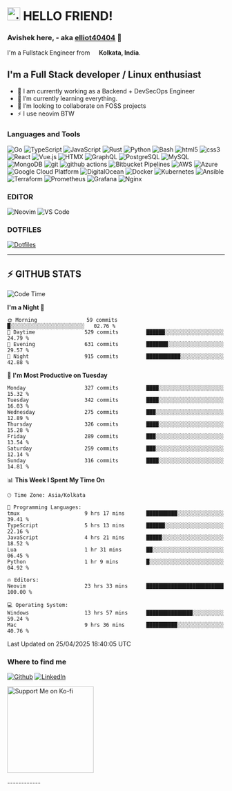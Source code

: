 <h1><img src="https://emojis.slackmojis.com/emojis/images/1531849430/4246/blob-sunglasses.gif?153184943" width="30" alt="gif"/> HELLO FRIEND!</h1>

### Avishek here, - aka [elliot40404](https://github.com/elliot40404) 👋

<p>I'm a Fullstack Engineer from <img src="https://cdn-icons-png.flaticon.com/512/3909/3909444.png" width="13"/> <b>Kolkata, India</b>.</p>

## I'm a Full Stack developer / Linux enthusiast

- 🔭 I am currently working as a Backend + DevSecOps Engineer
- 🌱 I’m currently learning everything.
- 👯 I’m looking to collaborate on FOSS projects
- ⚡ I use neovim BTW
<!-- - ✨ Learn more about me @ [elliot40404.com](https://elliot40404.com)! -->

<h3>Languages and Tools</h3>
<p>
  <!-- LANGUAGES -->
  <img alt="Go" src="https://img.shields.io/badge/-Go-00ADD8?style=flat-square&logo=go&logoColor=white" />
  <img alt="TypeScript" src="https://img.shields.io/badge/-TypeScript-007ACC?style=flat-square&logo=typescript&logoColor=white" />
  <img alt="JavaScript" src="https://img.shields.io/badge/-JavaScript-F7DF1E?style=flat-square&logo=javascript&logoColor=black" />
  <img alt="Rust" src="https://img.shields.io/badge/-Rust-000000?style=flat-square&logo=rust&logoColor=white" />
  <img alt="Python" src="https://img.shields.io/badge/-Python-3776AB?style=flat-square&logo=python&logoColor=white" />
  <img alt="Bash" src="https://img.shields.io/badge/-Bash-4EAA25?style=flat-square&logo=gnu-bash&logoColor=white" />
  <img alt="html5" src="https://img.shields.io/badge/-HTML5-E34F26?style=flat-square&logo=html5&logoColor=white" />
  <img alt="css3" src="https://img.shields.io/badge/-CSS3-1572B6?style=flat-square&logo=css3&logoColor=white" />
  <!-- FRAMEWORKS -->
  <img alt="React" src="https://img.shields.io/badge/React-%2320232a.svg?logo=react&logoColor=white" />
  <img alt="Vue.js" src="https://img.shields.io/badge/-Vue.js-4FC08D?style=flat-square&logo=vue.js&logoColor=white" />
  <img alt="HTMX" src="https://img.shields.io/badge/-HTMX-FF3E00?style=flat-square&logo=htmx&logoColor=white" />
  <!-- LIBRARIES -->
  <img alt="GraphQL" src="https://img.shields.io/badge/-GraphQL-E10098?style=flat-square&logo=graphql&logoColor=white" />
  <!-- DATABASES -->
  <img alt="PostgreSQL" src="https://img.shields.io/badge/-PostgreSQL-336791?style=flat-square&logo=postgresql&logoColor=white" />
  <img alt="MySQL" src="https://img.shields.io/badge/-MySQL-4479A1?style=flat-square&logo=mysql&logoColor=white" />
  <img alt="MongoDB" src="https://img.shields.io/badge/-MongoDB-13aa52?style=flat-square&logo=mongodb&logoColor=white" />
  <!-- CI/CD -->
  <img alt="git" src="https://img.shields.io/badge/-Git-F05032?style=flat-square&logo=git&logoColor=white" />
  <img alt="github actions" src="https://img.shields.io/badge/-Github_Actions-2088FF?style=flat-square&logo=github-actions&logoColor=white" />
  <img alt="Bitbucket Pipelines" src="https://img.shields.io/badge/-Bitbucket_Pipelines-0052CC?style=flat-square&logo=bitbucket-pipelines&logoColor=white" />
  <!-- CLOUD PLATFORMS -->
  <img alt="AWS" src="https://img.shields.io/badge/-Amazon_AWS-232F3E?style=flat-square&logo=amazon-aws&logoColor=white" />
  <img alt="Azure" src="https://custom-icon-badges.demolab.com/badge/Microsoft%20Azure-0089D6?logo=msazure&logoColor=white" />
  <img alt="Google Cloud Platform" src="https://img.shields.io/badge/-Google_Cloud_Platform-1a73e8?style=flat-square&logo=google-cloud&logoColor=white" />
  <img alt="DigitalOcean" src="https://img.shields.io/badge/-Digital_Ocean-0080FF?style=flat-square&logo=digitalocean&logoColor=white" />
  <!-- TOOLS -->
  <img alt="Docker" src="https://img.shields.io/badge/-Docker-46a2f1?style=flat-square&logo=docker&logoColor=white" />
  <img alt="Kubernetes" src="https://img.shields.io/badge/-Kubernetes-326CE5?style=flat-square&logo=kubernetes&logoColor=white" />
  <img alt="Ansible" src="https://img.shields.io/badge/-Ansible-EE0000?style=flat-square&logo=ansible&logoColor=white" />
  <img alt="Terraform" src="https://img.shields.io/badge/-Terraform-7B42BC?style=flat-square&logo=terraform&logoColor=white" />
  <img alt="Prometheus" src="https://img.shields.io/badge/-Prometheus-E6522C?style=flat-square&logo=prometheus&logoColor=white" />
  <img alt="Grafana" src="https://img.shields.io/badge/-Grafana-F46800?style=flat-square&logo=grafana&logoColor=white" />
  <img alt="Nginx" src="https://img.shields.io/badge/-Nginx-269539?style=flat-square&logo=nginx&logoColor=white" />
</p>

<h3>EDITOR</h3>
<p>
  <img alt="Neovim" src="https://img.shields.io/badge/-Neovim-57A143?style=flat-square&logo=neovim&logoColor=white" />
  <img alt="VS Code" src="https://img.shields.io/badge/-VS_Code-007ACC?style=flat-square&logo=visual-studio-code&logoColor=white" />
</p>

<h3>DOTFILES</h3>
<p>
  <a href=""><img alt="Dotfiles" src="https://img.shields.io/badge/-Dotfiles-000000?style=flat-square&logo=gnu-bash&logoColor=white" /></a>
</p>

---

## :zap: GITHUB STATS

<!--START_SECTION:waka-->
![Code Time](http://img.shields.io/badge/Code%20Time-2%2C929%20hrs%2049%20mins-blue)

**I'm a Night 🦉** 

```text
🌞 Morning                59 commits          █░░░░░░░░░░░░░░░░░░░░░░░░   02.76 % 
🌆 Daytime                529 commits         ██████░░░░░░░░░░░░░░░░░░░   24.79 % 
🌃 Evening                631 commits         ███████░░░░░░░░░░░░░░░░░░   29.57 % 
🌙 Night                  915 commits         ███████████░░░░░░░░░░░░░░   42.88 % 
```
📅 **I'm Most Productive on Tuesday** 

```text
Monday                   327 commits         ████░░░░░░░░░░░░░░░░░░░░░   15.32 % 
Tuesday                  342 commits         ████░░░░░░░░░░░░░░░░░░░░░   16.03 % 
Wednesday                275 commits         ███░░░░░░░░░░░░░░░░░░░░░░   12.89 % 
Thursday                 326 commits         ████░░░░░░░░░░░░░░░░░░░░░   15.28 % 
Friday                   289 commits         ███░░░░░░░░░░░░░░░░░░░░░░   13.54 % 
Saturday                 259 commits         ███░░░░░░░░░░░░░░░░░░░░░░   12.14 % 
Sunday                   316 commits         ████░░░░░░░░░░░░░░░░░░░░░   14.81 % 
```


📊 **This Week I Spent My Time On** 

```text
🕑︎ Time Zone: Asia/Kolkata

💬 Programming Languages: 
tmux                     9 hrs 17 mins       ██████████░░░░░░░░░░░░░░░   39.41 % 
TypeScript               5 hrs 13 mins       ██████░░░░░░░░░░░░░░░░░░░   22.16 % 
JavaScript               4 hrs 21 mins       █████░░░░░░░░░░░░░░░░░░░░   18.52 % 
Lua                      1 hr 31 mins        ██░░░░░░░░░░░░░░░░░░░░░░░   06.45 % 
Python                   1 hr 9 mins         █░░░░░░░░░░░░░░░░░░░░░░░░   04.92 % 

🔥 Editors: 
Neovim                   23 hrs 33 mins      █████████████████████████   100.00 % 

💻 Operating System: 
Windows                  13 hrs 57 mins      ███████████████░░░░░░░░░░   59.24 % 
Mac                      9 hrs 36 mins       ██████████░░░░░░░░░░░░░░░   40.76 % 
```


 Last Updated on 25/04/2025 18:40:05 UTC
<!--END_SECTION:waka-->

<h3>Where to find me</h3>
<p><a href="https://github.com/elliot40404" target="_blank"><img alt="Github" src="https://img.shields.io/badge/GitHub-%2312100E.svg?&style=for-the-badge&logo=Github&logoColor=white" /></a> <a href="https://www.linkedin.com/in/avishek404" target="_blank"><img alt="LinkedIn" src="https://img.shields.io/badge/linkedin-%230077B5.svg?&style=for-the-badge&logo=linkedin&logoColor=white" /></a>
</p>
<p>
<a href="https://ko-fi.com/elliot40404">
<img src="https://storage.ko-fi.com/cdn/brandasset/v2/support_me_on_kofi_red.png" alt="Support Me on Ko-fi" width="200">
</a>
</p>
------------
